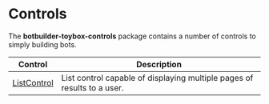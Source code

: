 # Controls
The **botbuilder-toybox-controls** package contains a number of controls to simply building bots.

| Control | Description |
|------------|-------------|
| [ListControl](./reference/classes/botbuilder_toybox.listcontrol.md) | List control capable of displaying multiple pages of results to a user. |
